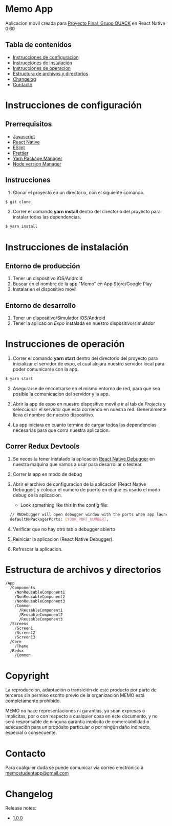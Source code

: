 # Memo App

Aplicacion movil creada para  [Proyecto Final, Grupo QUACK](https://www.intec.edu.do) en React Native 0.60

## Tabla de contenidos

- [Instrucciones de configuracion](#Instrucciones-de-configuracion)
- [Instrucciones de instalación](#Instrucciones-de-instalación)
- [Instrucciones de operacion](#Instrucciones-de-operacion)
- [Estructura de archivos y directorios](#Estructura-de-archivos-y-directorios)
- [Changelog](#changelog)
- [Contacto](#Contacto)

# Instrucciones de configuración

## Prerrequisitos
- [Javascript](https://developer.mozilla.org/en-US/docs/Web/JavaScript)
- [React Native](https://facebook.github.io/react-native/)
- [ESlint](https://eslint.org/)
- [Prettier](https://prettier.io/)
- [Yarn Package Manager](https://yarnpkg.com/en/)
- [Node version Manager](https://github.com/creationix/nvm)

## Instrucciones

1. Clonar el proyecto en un directorio, con el siguiente comando.

```sh
$ git clone
```

2. Correr el comando **yarn install** dentro del directorio del proyecto para instalar todas las dependencias.

```sh
$ yarn install
```

# Instrucciones de instalación


## Entorno de producción
1. Tener un dispositivo iOS/Android
2. Buscar en el nombre de la app "Memo" en App Store/Google Play 
3. Instalar en el dispositivo movil

## Entorno de desarrollo
1. Tener un dispositivo/Simulador iOS/Android
2. Tener la aplicacion *Expo* instalada en nuestro dispositivo/simulador



# Instrucciones de operación

1. Correr el comando **yarn start** dentro del directorio del proyecto para inicializar el servidor de expo, el cual alojara nuestro servidor local para poder comunicarse con la app.


```sh
$ yarn start 
```

2. Asegurarse de encontrarse en el mismo entorno de red, para que sea posible la comunicacion del servidor y la app.

3. Abrir la app de expo en nuestro dispositivo movil e ir al tab de *Projects* y seleccionar el servidor que esta corriendo en nuestra red. Generalmente lleva el nombre de nuestro dispositivo.

4. La app iniciara en cuanto termine de cargar todos las dependencias necesarias para que corra nuestra aplicacion.


## **Correr Redux Devtools**

1. Se necesita tener instalado la aplicacion [React Native Debugger](https://github.com/jhen0409/react-native-debugger) en nuestra maquina que vamos a usar para desarrollar o testear.

2. Correr la app en modo de debug

3. Abrir el archivo de configuracion de la aplicacion  [React Native Debugger] y colocar el numero de puerto en el que es usado el modo debug de la aplicacion.

   - Look something like this in the config file:
  ```sh
    // RNDebugger will open debugger window with the ports when app launched
    defaultRNPackagerPorts: [YOUR_PORT_NUMBER],
  ```

4. Verificar que no hay otro tab o debugger abierto

5. Reiniciar la aplicacion (React Native Debugger).

6. Refrescar la aplicacion.


# Estructura de archivos y directorios

```
/App
  /Components
    /NonReusableComponent1
    /NonReusableComponent2
    /NonReusableComponent3
    /Common
      /ReusableComponent1
      /ReusableComponent2
      /ReusableComponent3
  /Screens
    /Screen1
    /Screen12
    /Screen13
  /Core
    /Theme
  /Redux
    /Common
```

# Copyright

La reproducción, adaptación o transición de este producto por parte de terceros sin permiso escrito previo de la organización MEMO está completamente prohibido.

MEMO no hace representaciones ni garantías, ya sean expresas o implícitas, por o con respecto a cualquier cosa en este documento, y no será responsable de ninguna garantía implícita de comerciabilidad o adecuación para un propósito particular o por ningún daño indirecto, especial o consecuente.

# Contacto

Para cualquier duda se puede comunicar via correo electronico a memostudentapp@gmail.com

# Changelog

Release notes:

- [1.0.0](https://docs.google.com/document/d/1-iJrKZQLSGSOBNvlalW9tsI7nNbIhQBKuhJIQzTApdA/edit?usp=sharing)